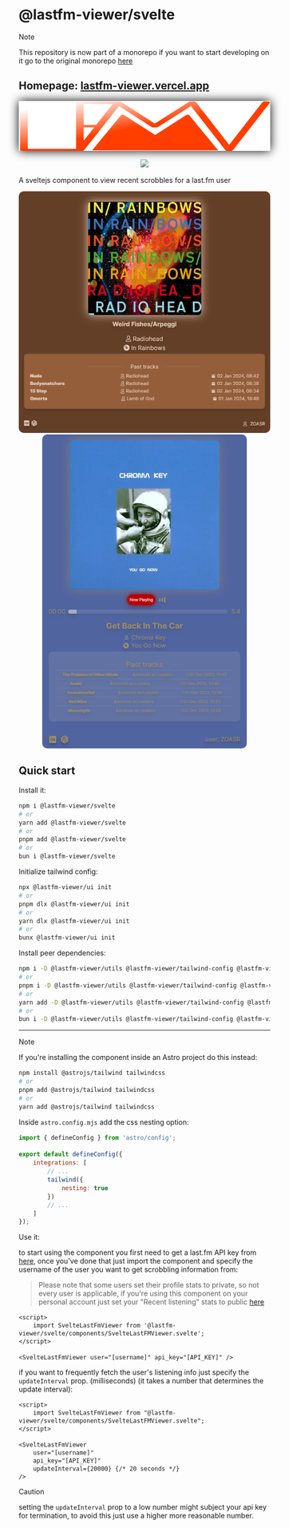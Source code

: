 # @lastfm-viewer/svelte

> [!NOTE]
> This repository is now part of a monorepo if you want to start developing on it go to the original monorepo [here](https://github.com/ZOASR/lastfm-viewer)

## Homepage: [lastfm-viewer.vercel.app](lastfm-viewer.vercel.app)

<p align="center" >
  <img  style="filter: drop-shadow(0 0 10px black);" src="./images/lfmv_logo.svg" width="100%" height="100" />
</p>

<p align="center" >

<a href="https://www.npmjs.com/package/@lastfm-viewer/svelte" alt="@lastfm-viewer/svelte(npm)">
<img src="https://img.shields.io/npm/dt/@lastfm-viewer/svelte?style=for-the-badge&logo=npm&logoColor=red&label=@lastfm-viewer/svelte" /></a>
</p>

A sveltejs component to view recent scrobbles for a last.fm user

<p align="center">
  <img src="https://github.com/ZOASR/lastfm-viewer-svelte/blob/main/images/Preview_1.png" style="border-radius: 10px"/>
  <img src="https://github.com/ZOASR/lastfm-viewer-svelte/blob/main/images/Preview_2.png" style="border-radius: 10px"/>
</p>

## Quick start

Install it:

```bash
npm i @lastfm-viewer/svelte
# or
yarn add @lastfm-viewer/svelte
# or
pnpm add @lastfm-viewer/svelte
# or
bun i @lastfm-viewer/svelte
```

Initialize tailwind config:

```bash
npx @lastfm-viewer/ui init
# or
pnpm dlx @lastfm-viewer/ui init
# or
yarn dlx @lastfm-viewer/ui init
# or
bunx @lastfm-viewer/ui init
```

Install peer dependencies:

```bash
npm i -D @lastfm-viewer/utils @lastfm-viewer/tailwind-config @lastfm-viewer/ui @iconify/svelte @fontsource/inter
# or
pnpm i -D @lastfm-viewer/utils @lastfm-viewer/tailwind-config @lastfm-viewer/ui @iconify/svelte @fontsource/inter
# or
yarn add -D @lastfm-viewer/utils @lastfm-viewer/tailwind-config @lastfm-viewer/ui @iconify/svelte @fontsource/inter
# or
bun i -D @lastfm-viewer/utils @lastfm-viewer/tailwind-config @lastfm-viewer/ui @iconify/svelte @fontsource/inter
```

---

> [!NOTE]
> If you're installing the component inside an Astro project do this instead:

```bash
npm install @astrojs/tailwind tailwindcss
# or
pnpm add @astrojs/tailwind tailwindcss
# or
yarn add @astrojs/tailwind tailwindcss
```

Inside `astro.config.mjs` add the css nesting option:

```js
import { defineConfig } from 'astro/config';

export default defineConfig({
	integrations: [
		// ...
		tailwind({
			nesting: true
		})
		// ...
	]
});
```

Use it:

to start using the component you first need to get a last.fm API key from [here](https://www.last.fm/api), once you've done that just import the component and specify the username of the user you want to get scrobbling information from:

> Please note that some users set their profile stats to private, so not every user is applicable, if you're using this component on your personal account just set your "Recent listening" stats to public [here](https://www.last.fm/settings/privacy)

```svelte
<script>
	import SvelteLastFmViewer from '@lastfm-viewer/svelte/components/SvelteLastFMViewer.svelte';
</script>

<SvelteLastFmViewer user="[username]" api_key="[API_KEY]" />
```

if you want to frequently fetch the user's listening info just specify the `updateInterval` prop. (milliseconds) (it takes a number that determines the update interval):

```svelte
<script>
	import SvelteLastFmViewer from "@lastfm-viewer/svelte/components/SvelteLastFMViewer.svelte";
</script>

<SvelteLastFmViewer
	user="[username]"
	api_key="[API_KEY]"
	updateInterval={20000} {/* 20 seconds */}
/>
```

> [!CAUTION]
> setting the `updateInterval` prop to a low number might subject your api key for termination, to avoid this just use a higher more reasonable number.
